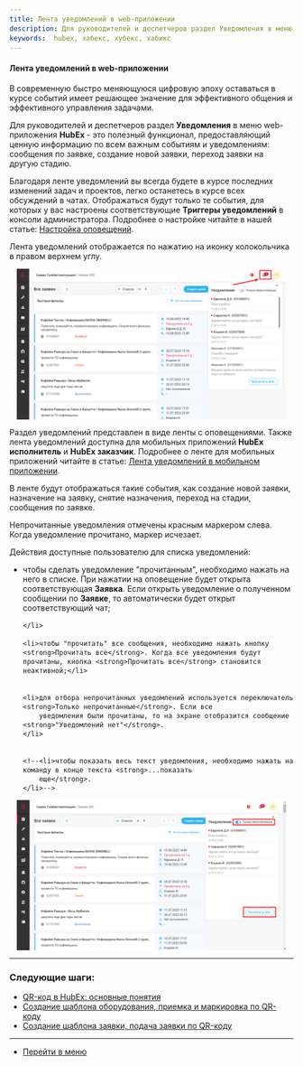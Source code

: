 ```yaml
---
title: Лента уведомлений в web-приложении
description: Для руководителей и деспетчеров раздел Уведомления в меню web-приложения HubEx - это полезный функционал, предоставляющий  важную информацию по заявкам (сообщения по заявке, создание новой заявки, переход заявки на другую стадию).
keywords:  hubex, хабекс, хубекс, хабикс
---
```


#### Лента уведомлений в web-приложении

<html>
<meta charset="utf-8">

</html>
<body>
<p>В современную быстро меняющуюся цифровую эпоху оставаться в курсе событий имеет решающее значение для эффективного общения и эффективного управления задачами. </p>

<p>Для руководителей и деспетчеров раздел <strong>Уведомления</strong> в меню web-приложения <strong>HubEx</strong> - это полезный функционал, предоставляющий ценную информацию по всем важным событиям и уведомлениям: сообщения по заявке, создание новой заявки, переход заявки на другую стадию.</p>
<p>Благодаря ленте уведомлений вы всегда будете в курсе последних изменений задач и проектов, легко останетесь в курсе всех обсуждений в чатах. Отображаться будут только те события, для которых у вас настроены соответствующие <strong>Триггеры уведомлений</strong> в консоли администратора. Подробнее о настройке читайте в нашей статье: <a href="https://wiki.hubex.ru/docs/FAQ/RU/admin/Notifications.html" target="_blank">Настройка оповещений</a>.</p>



<p>Лента уведомлений отображается по нажатию на иконку колокольчика в правом верхнем углу.
</p>
<div>
    <img style="margin: 0 auto; display: block; max-width: 95%;"
         src="/attachments/images/FAQ/USER/NotificationInWeb/NotificationWeb.jpg"/>
</div>

<p>Раздел уведомлений представлен в виде ленты с оповещениями. Также лента уведомлений доступна для мобильных приложений <strong>HubEx исполнитель</strong> и <strong>HubEx заказчик</strong>. Подробнее о ленте для мобильных приложений читайте в статье: <a href="https://wiki.hubex.ru/docs/FAQ/RU/user/NotificationInMob.html">Лента уведомлений в мобильном приложении</a>.</p>

<p>В ленте будут отображаться такие события, как
    создание новой заявки, назначение на заявку, снятие назначения, переход на стадии, сообщения по заявке.</p>
<p>Непрочитанные уведомления отмечены красным маркером слева. Когда уведомление прочитано, маркер исчезает.</p>

<p>Действия доступные пользователю для списка уведомлений:</p>
<ul>
    <li>чтобы сделать уведомление "прочитанным", необходимо нажать на него в списке. При нажатии на оповещение будет
        открыта соответствующая <strong>Заявка</strong>. Если открыть уведомление о полученном сообщении по <strong>Заявке</strong>, то автоматически будет открыт соответствующий чат;

    </li>

    <li>чтобы "прочитать" все сообщения, необходимо нажать кнопку <strong>Прочитать все</strong>. Когда все уведомления будут прочитаны, кнопка <strong>Прочитать все</strong> становится неактивной;</li>
  

    <li>для отбора непрочитанных уведомлений используется переключатель <strong>Только непрочитанные</strong>. Если все
        уведомления были прочитаны, то на экране отобразится сообщение <strong>"Уведомлений нет"</strong>.
    </li>

 
    <!--<li>чтобы показать весь текст уведомления, необходимо нажать на команду в конце текста <strong>...показать
        еще</strong>.
    </li>-->
</ul>
   <p>
    <div>
        <img style="margin: 0 auto; display: block; max-width: 95%;"
             src="/attachments/images/FAQ/USER/NotificationInWeb/NotificationWeb3.jpg"/>
    </div>
    </p>

</body>


___
### Следующие шаги:
- [QR-код в HubEx: основные понятия](./QRcodeMain.md)
- [Создание шаблона оборудования, приемка и маркировка по QR-коду](./CreatingObjTemplates.md)
- [Создание шаблона заявки, подача заявки по QR-коду](./CreatingTaskTemplates.md)


____
- [Перейти в меню](http://wiki.hubex.ru)

